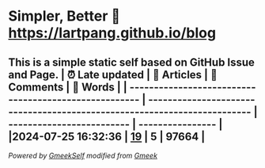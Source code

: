 # Simpler, Better :link: https://lartpang.github.io/blog
This is a simple static self based on GitHub Issue and Page.
| :alarm_clock: Late updated                            | :page_facing_up: Articles                                                | :speech_balloon: Comments | :hibiscus: Words |
| ----------------------------------------------------- | ------------------------------------------------------------------------ | ------------------------- | ---------------- |
|2024-07-25 16:32:36 | [19](https://lartpang.github.io/blog/tag.html) | 5            | 97664      |
---
*Powered by [GmeekSelf](https://github.com/lartpang/GmeekSelf) modified from [Gmeek](https://github.com/Meekdai/Gmeek)*